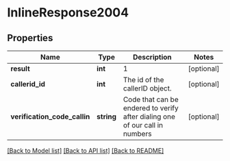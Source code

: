 # InlineResponse2004

## Properties
Name | Type | Description | Notes
------------ | ------------- | ------------- | -------------
**result** | **int** | 1 | [optional] 
**callerid_id** | **int** | The id of the callerID object. | [optional] 
**verification_code_callin** | **string** | Code that can be endered to verify after dialing one of our call in numbers | [optional] 

[[Back to Model list]](../README.md#documentation-for-models) [[Back to API list]](../README.md#documentation-for-api-endpoints) [[Back to README]](../README.md)



